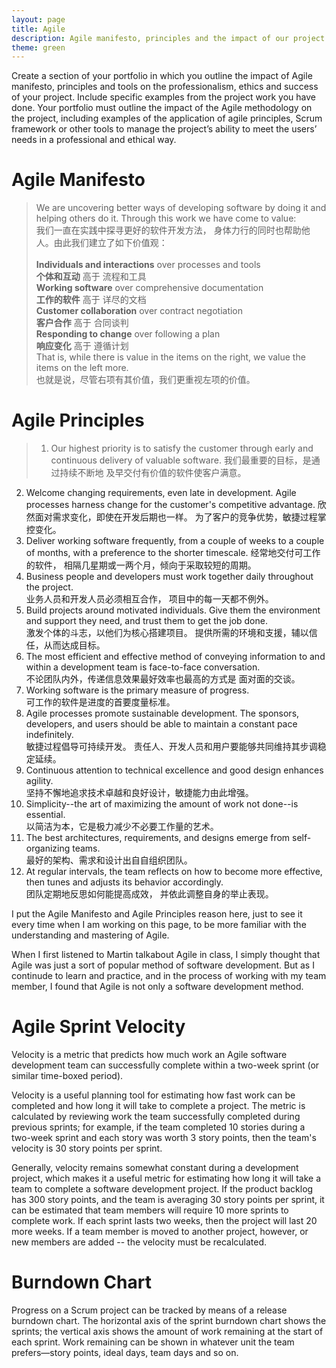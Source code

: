 ```yaml
---
layout: page
title: Agile
description: Agile manifesto, principles and the impact of our project.
theme: green
---
```


Create a section of your portfolio in which you outline the impact of Agile manifesto, principles and tools on the professionalism, ethics and success of your project.
Include specific examples from the project work you have done.
Your portfolio must outline the impact of the Agile methodology on the project, including examples of the application of agile principles, Scrum framework or other tools to manage the project’s ability to meet the users’ needs in a professional and ethical way.


# Agile Manifesto
> We are uncovering better ways of developing
software by doing it and helping others do it.
Through this work we have come to value:<br>
我们一直在实践中探寻更好的软件开发方法，
身体力行的同时也帮助他人。由此我们建立了如下价值观：<br><br>
**Individuals and interactions** over processes and tools<br>
**个体和互动** 高于 流程和工具<br>
**Working software** over comprehensive documentation<br>
**工作的软件** 高于 详尽的文档<br>
**Customer collaboration** over contract negotiation<br>
**客户合作** 高于 合同谈判<br>
**Responding to change** over following a plan<br>
**响应变化** 高于 遵循计划<br>
That is, while there is value in the items on the right, we value the items on the left more.<br>
也就是说，尽管右项有其价值，我们更重视左项的价值。


# Agile Principles
>1. Our highest priority is to satisfy the customer
through early and continuous delivery
of valuable software.
我们最重要的目标，是通过持续不断地
及早交付有价值的软件使客户满意。
2. Welcome changing requirements, even late in 
development. Agile processes harness change for 
the customer's competitive advantage.
欣然面对需求变化，即使在开发后期也一样。
为了客户的竞争优势，敏捷过程掌控变化。
3. Deliver working software frequently, from a 
couple of weeks to a couple of months, with a 
preference to the shorter timescale.
经常地交付可工作的软件，
相隔几星期或一两个月，倾向于采取较短的周期。
4. Business people and developers must work 
together daily throughout the project.<br>
业务人员和开发人员必须相互合作，
项目中的每一天都不例外。
5. Build projects around motivated individuals. 
Give them the environment and support they need, 
and trust them to get the job done.<br>
激发个体的斗志，以他们为核心搭建项目。
提供所需的环境和支援，辅以信任，从而达成目标。
6. The most efficient and effective method of 
conveying information to and within a development 
team is face-to-face conversation.<br>
不论团队内外，传递信息效果最好效率也最高的方式是
面对面的交谈。
7. Working software is the primary measure of progress.<br>
可工作的软件是进度的首要度量标准。
8. Agile processes promote sustainable development. 
The sponsors, developers, and users should be able 
to maintain a constant pace indefinitely.<br>
敏捷过程倡导可持续开发。
责任人、开发人员和用户要能够共同维持其步调稳定延续。
9. Continuous attention to technical excellence 
and good design enhances agility.<br>
坚持不懈地追求技术卓越和良好设计，敏捷能力由此增强。
10. Simplicity--the art of maximizing the amount 
of work not done--is essential.<br>
以简洁为本，它是极力减少不必要工作量的艺术。
11. The best architectures, requirements, and designs 
emerge from self-organizing teams.<br>
最好的架构、需求和设计出自自组织团队。
12. At regular intervals, the team reflects on how 
to become more effective, then tunes and adjusts 
its behavior accordingly.<br>
团队定期地反思如何能提高成效，
并依此调整自身的举止表现。


I put the Agile Manifesto and Agile Principles reason here, just to see it every time when I am working on this page, to be more familiar with the understanding and mastering of Agile. 

When I first listened to Martin talkabout Agile in class, I simply thought that Agile was just a sort of popular method of software development. But as I continude to learn and practice, and in the process of working with my team member, I found that Agile is not only a software development method.


# Agile Sprint Velocity
Velocity is a metric that predicts how much work an Agile software development team can successfully complete within a two-week sprint (or similar time-boxed period).

Velocity is a useful planning tool for estimating how fast work can be completed and how long it will take to complete a project. The metric is calculated by reviewing work the team successfully completed during previous sprints; for example, if the team completed 10 stories during a two-week sprint and each story was worth 3 story points, then the team's velocity is 30 story points per sprint. 

Generally, velocity remains somewhat constant during a development project, which makes it a useful metric for estimating how long it will take a team to complete a software development project. If the product backlog has 300 story points, and the team is averaging 30 story points per sprint, it can be estimated that team members will require 10 more sprints to complete work. If each sprint lasts two weeks, then the project will last 20 more weeks. If a team member is moved to another project, however, or new members are added -- the velocity must be recalculated.

# Burndown Chart
Progress on a Scrum project can be tracked by means of a release burndown chart. The horizontal axis of the sprint burndown chart shows the sprints; the vertical axis shows the amount of work remaining at the start of each sprint. Work remaining can be shown in whatever unit the team prefers—story points, ideal days, team days and so on.
